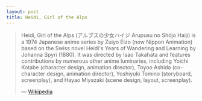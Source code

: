 ```yaml
---
layout: post
title: Heidi, Girl of the Alps
---
```


> Heidi, Girl of the Alps (アルプスの少女ハイジ Arupusu no Shōjo Haiji) is a 1974 Japanese anime series by Zuiyo Eizo (now Nippon Animation) based on the Swiss novel Heidi's Years of Wandering and Learning by Johanna Spyri (1880). It was directed by Isao Takahata and features contributions by numerous other anime luminaries, including Yoichi Kotabe (character design, animation director), Toyoo Ashida (co-character design, animation director), Yoshiyuki Tomino (storyboard, screenplay), and Hayao Miyazaki (scene design, layout, screenplay).
> 
> &mdash; [Wikipedia](https://en.wikipedia.org/wiki/Heidi,_Girl_of_the_Alps)
